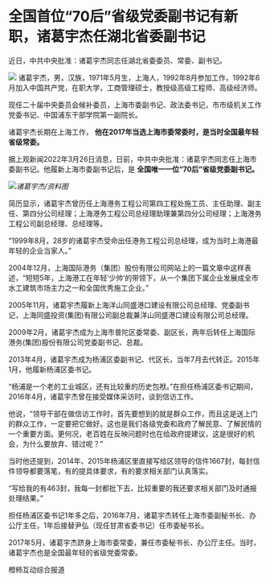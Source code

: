 # 全国首位“70后”省级党委副书记有新职，诸葛宇杰任湖北省委副书记

近日，中共中央批准：诸葛宇杰同志任湖北省委委员、常委、副书记。

![](https://inews.gtimg.com/om_bt/ObhZy2FVwD0njZt8RE-u3pUNO-UGa2fQ_HX-yNCnNwQysAA/1000)
诸葛宇杰，男，汉族，1971年5月生，上海人，1992年8月参加工作，1992年6月加入中国共产党，在职大学，工商管理硕士，教授级高级工程师、高级经济师。

现任二十届中央委员会候补委员，上海市委副书记、政法委书记，市市级机关工作党委书记、中国浦东干部学院第一副院长。

诸葛宇杰长期在上海工作， **他在2017年当选上海市委常委时，是当时全国最年轻省级常委。**

据上观新闻2022年3月26日消息，日前，中共中央批准：诸葛宇杰同志任上海市委副书记。他履新上海市委副书记后，是
**全国唯一一位“70后”省级党委副书记。**

![](https://inews.gtimg.com/om_bt/OfZcjmWTS8ntNKvkie1A_WXxkThbljcC98AwwpVAt2PfkAA/1000)_诸葛宇杰/资料图_

简历显示，诸葛宇杰曾历任上海港务工程公司第四工程处施工员、主任助理、副主任、第四分公司经理；上海港务工程公司总经理助理兼第四分公司经理；上海港务工程公司副总经理、总经理等。

“1999年8月，28岁的诸葛宇杰受命出任港务工程公司总经理，成为当时上海港最年轻的企业当家人。”

2004年12月，上海国际港务（集团）股份有限公司网站上的一篇文章中这样表述，“短短5年，上海港工在年轻‘少帅’的带领下，从一个集团下属企业发展成全市水工建筑市场主力之一和全国优秀施工企业。”

2005年11月，诸葛宇杰履新上海洋山同盛港口建设有限公司总经理、党委副书记，上海同盛投资(集团)有限公司副总裁兼洋山同盛港口建设有限公司总经理。

2009年2月，诸葛宇杰成为上海市普陀区委常委、副区长，两年后转任上海国际港务(集团)股份有限公司党委副书记、总裁。

2013年4月，诸葛宇杰成为杨浦区委副书记、代区长，当年7月去代转正。2015年1月，他履新杨浦区委书记。

“杨浦是一个老的工业城区，还有比较重的历史包袱。”在担任杨浦区委书记期间，2016年4月，诸葛宇杰曾在接受媒体采访时，谈到信访工作。

他说，“领导干部在做信访工作时，首先要想到的就是群众工作，而且这是送上门的群众工作，一定要把它做好。这也是我们各级党委和政府了解民意、了解民情的一个重要方面。更何况，老百姓在反映问题时也在给政府提建议，这是很好的机会，为什么要放弃、错过呢？”

当时他还提到，2014年、2015年杨浦区里直接写给区领导的信件1667封，每封信件领导都要落笔，有的提具体要求，有的要求相关部门认真落实。

“写给我的有463封，我每一封都批下去，比较重要的我还要求相关部门及时通报处理结果。”

担任杨浦区委书记1年多之后，2016年7月，诸葛宇杰转任上海市委副秘书长、办公厅主任，1年后接替尹弘（现任甘肃省委书记）任市委秘书长。

2017年5月，诸葛宇杰跻身上海市委常委，兼任市委秘书长、办公厅主任。当时，诸葛宇杰也是全国最年轻的省级党委常委。

橙柿互动综合报道

